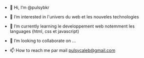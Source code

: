 - 👋 Hi, I’m @pulsybkr
- 👀 I’m interested in  l'univers  du web et les nouveles technologies
- 🌱 I’m currently learning le  developpement web  notemment les languages  (html, css et javascript)

- 💞️ I’m looking to collaborate on ...
- 📫 How to reach me  par mail pulsycaleb@gmail.com

<!---
pulsybkr/pulsybkr is a ✨ special ✨ repository because its `README.md` (this file) appears on your GitHub profile.
You can click the Preview link to take a look at your changes.
--->

